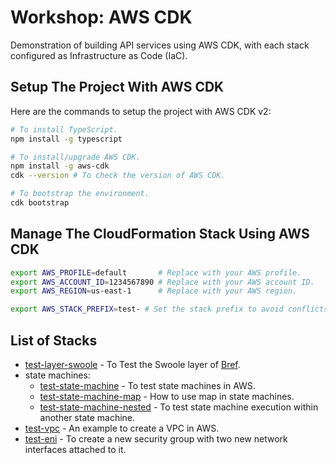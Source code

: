 # Workshop: AWS CDK

Demonstration of building API services using AWS CDK, with each stack configured as Infrastructure as Code (IaC).

## Setup The Project With AWS CDK

Here are the commands to setup the project with AWS CDK v2:

```bash
# To install TypeScript.
npm install -g typescript

# To install/upgrade AWS CDK.
npm install -g aws-cdk
cdk --version # To check the version of AWS CDK.

# To bootstrap the environment.
cdk bootstrap
```

## Manage The CloudFormation Stack Using AWS CDK

```bash
export AWS_PROFILE=default       # Replace with your AWS profile.
export AWS_ACCOUNT_ID=1234567890 # Replace with your AWS account ID.
export AWS_REGION=us-east-1      # Replace with your AWS region.

export AWS_STACK_PREFIX=test- # Set the stack prefix to avoid conflicts with other stacks. Default is `test-`.
```

## List of Stacks

* [test-layer-swoole](docs/stack-layer-swoole.md) - To Test the Swoole layer of [Bref].
* state machines:
  * [test-state-machine](docs/stack-state-machine.md) - To test state machines in AWS.
  * [test-state-machine-map](docs/stack-state-machine-map.md) - How to use map in state machines.
  * [test-state-machine-nested](docs/stack-state-machine-nested.md) - To test state machine execution within another state machine.
* [test-vpc](docs/stack-vpc.md) - An example to create a VPC in AWS.
* [test-eni](docs/stack-eni.md) - To create a new security group with two new network interfaces attached to it.

[Bref]: https://bref.sh

